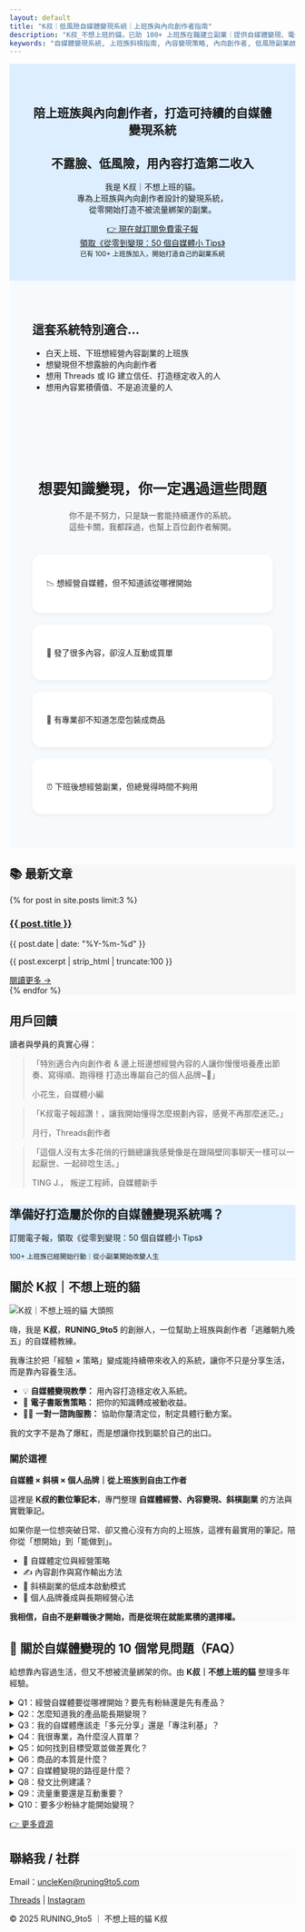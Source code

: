 ```yaml
---
layout: default
title: "K叔｜低風險自媒體變現系統｜上班族與內向創作者指南"
description: "K叔_不想上班的貓，已助 100+ 上班族在職建立副業｜提供自媒體變現、電子書與一對一諮詢服務。"
keywords: "自媒體變現系統, 上班族斜槓指南, 內容變現策略, 內向創作者, 低風險副業啟動, K叔"
---
```


  <!-- Author Schema -->
  <script type="application/ld+json">
  {
    "@context": "https://schema.org",
    "@type": "Person",
    "name": "K叔｜不想上班的貓",
    "description": "自媒體變現教練，協助上班族與內向創作者打造可持續的自媒體收入系統。",
    "url": "https://runing9to5.com",
    "sameAs": [
      "https://www.threads.net/@runing_9to5",
      "https://www.instagram.com/runing_9to5/"
    ],
    "knowsAbout": ["自媒體經營", "內容變現", "電子書製作", "個人品牌打造"]
  }
  </script>

<body>
<!-- SEO 短版 Hero 區 -->
<section class="hero" style="background:#dceeff; padding:40px;text-align:center;">
  <h1>陪上班族與內向創作者，打造可持續的自媒體變現系統</h1>
  <h2>不露臉、低風險，用內容打造第二收入</h2>
  <p>我是 K叔｜不想上班的貓。<br>專為上班族與內向創作者設計的變現系統，<br>從零開始打造不被流量綁架的副業。</p>
   <a href="#subscribe" class="btn-external" style="margin-bottom:30px;">👉 現在就訂閱免費電子報<br>領取《從零到變現：50 個自媒體小 Tips》</a>
  <br>
  <small>已有 100+ 上班族加入，開始打造自己的副業系統</small>
</section>
<!-- 適合誰 -->
<section class="card-section" style="padding:40px; background:#f6fafd;" id="who-for">
  <h2>這套系統特別適合...</h2>
  <ul>
    <li>白天上班、下班想經營內容副業的上班族</li>
    <li>想變現但不想露臉的內向創作者</li>
    <li>想用 Threads 或 IG 建立信任、打造穩定收入的人</li>
    <li>想用內容累積價值、不是追流量的人</li>
  </ul>
</section>

<!-- 痛點區-->
<section id="pain-points" class="card-section" style="padding:60px 40px; background:#f6fafd; text-align:center;">
  <h2 style="font-size:1.8em; margin-bottom:20px;">想要知識變現，你一定遇過這些問題</h2>
  <p style="color:#555; max-width:700px; margin:0 auto 40px;">
    你不是不努力，只是缺一套能持續運作的系統。<br>
    這些卡關，我都踩過，也幫上百位創作者解開。
  </p>

  <div style="display:flex; flex-wrap:wrap; justify-content:center; gap:20px; max-width:800px; margin:0 auto;">
    <div style="flex:1 1 320px; background:#fff; border-radius:16px; padding:25px; box-shadow:0 3px 10px rgba(0,0,0,0.05); text-align:left;">
      <p>📉 想經營自媒體，但不知道該從哪裡開始</p>
    </div>
    <div style="flex:1 1 320px; background:#fff; border-radius:16px; padding:25px; box-shadow:0 3px 10px rgba(0,0,0,0.05); text-align:left;">
      <p>🤯 發了很多內容，卻沒人互動或買單</p>
    </div>
    <div style="flex:1 1 320px; background:#fff; border-radius:16px; padding:25px; box-shadow:0 3px 10px rgba(0,0,0,0.05); text-align:left;">
      <p>💸 有專業卻不知道怎麼包裝成商品</p>
    </div>
    <div style="flex:1 1 320px; background:#fff; border-radius:16px; padding:25px; box-shadow:0 3px 10px rgba(0,0,0,0.05); text-align:left;">
      <p>⏰ 下班後想經營副業，但總覺得時間不夠用</p>
    </div>
  </div>
</section>

<!-- 最新文章區 -->
<section class="card-section" style="background:#f7f7f7;">
  <h2>📚 最新文章</h2>
  {% for post in site.posts limit:3 %}
   <article>
    <div class="card-section-1">
      <h3><a href="{{ post.url }}">{{ post.title }}</a></h3>
      <p class="post-date">{{ post.date | date: "%Y-%m-%d" }}</p>
      <p class="post-excerpt">{{ post.excerpt | strip_html | truncate:100 }}</p>
      <a href="{{ post.url }}" class="read-more">閱讀更多 →</a>
    </div>
  </article>
  {% endfor %}

</section>

<!-- 用戶回饋區 -->
<section class="card-section animate-section" style="background:#FAFAFA;">
  <h2 class="slide-in">用戶回饋</h2>
  <p class="slide-in">讀者與學員的真實心得：</p>

  <div class="testimonial slide-in">
    <blockquote>「特別適合內向創作者 & 邊上班邊想經營內容的人讓你慢慢培養產出節奏、寫得順、跑得穩
打造出專屬自己的個人品牌~💪」
      <p>小花生，自媒體小編</p>
    </blockquote>
  </div>

  <div class="testimonial slide-in">
    <blockquote>「K叔電子報超讚！，讓我開始懂得怎麼規劃內容，感覺不再那麼迷茫。」
      <p>月行，Threads創作者</p>
    </blockquote>
  </div>

  <div class="testimonial slide-in">
    <blockquote>「這個人沒有太多花俏的行銷總讓我感覺像是在跟隔壁同事聊天一樣可以一起厭世、一起碎唸生活。」
      <p> TING J.， 叛逆工程師，自媒體新手</p>
    </blockquote>
  </div>
</section>

<!-- 電子報 -->
<section class="card-section" style="background:#dceeff;" id="subscribe">
<h2>準備好打造屬於你的自媒體變現系統嗎？</h2>
  <p>訂閱電子報，領取《從零到變現：50 個自媒體小 Tips》</p>
  <small>100+ 上班族已經開始行動｜從小副業開始改變人生</small>
  <div class="newsletter-box">
    <script async data-uid="49e70b7c7c" src="https://ken-66.kit.com/49e70b7c7c/index.js"></script>
  </div>
</section>

 <!-- 關於我區 -->
<section class="card-section" style="background:#FAFAFA;">
  <h2>關於 K叔｜不想上班的貓</h2>
  <img src="/assets/images/me.jpeg" alt="K叔｜不想上班的貓 大頭照" class="about-img">

  <p>嗨，我是 <strong>K叔</strong>，<strong>RUNING_9to5</strong> 的創辦人，一位幫助上班族與創作者「逃離朝九晚五」的自媒體教練。</p>
  <p>我專注於把「經驗 × 策略」變成能持續帶來收入的系統，讓你不只是分享生活，而是靠內容養生活。</p>

  <ul>
    <li>💡 <strong>自媒體變現教學：</strong> 用內容打造穩定收入系統。</li>
    <li>📘 <strong>電子書販售策略：</strong> 把你的知識轉成被動收益。</li>
    <li>🧑‍💻 <strong>一對一諮詢服務：</strong> 協助你釐清定位，制定具體行動方案。</li>
  </ul>

  <p>我的文字不是為了爆紅，而是想讓你找到屬於自己的出口。</p>

  <h3>關於這裡</h3>
  <p><strong>自媒體 × 斜槓 × 個人品牌｜從上班族到自由工作者</strong></p>

  <p>這裡是 <strong>K叔的數位筆記本</strong>，專門整理 <strong>自媒體經營、內容變現、斜槓副業</strong> 的方法與實戰筆記。</p>
  <p>如果你是一位想突破日常、卻又擔心沒有方向的上班族，這裡有最實用的筆記，陪你從「想開始」到「能做到」。</p>

  <ul>
    <li>🎯 自媒體定位與經營策略</li>
    <li>✍️ 內容創作與寫作輸出方法</li>
    <li>💼 斜槓副業的低成本啟動模式</li>
    <li>🌱 個人品牌養成與長期經營心法</li>
  </ul>

  <p><strong>我相信，自由不是辭職後才開始，而是從現在就能累積的選擇權。</strong></p>
</section>
<!-- FAQ 區 -->
 <section class="card-section animate-section" id="faq">
  <h2>🌿 關於自媒體變現的 10 個常見問題（FAQ）</h2>
  <p>給想靠內容過生活，但又不想被流量綁架的你。由 <strong>K叔｜不想上班的貓</strong> 整理多年經驗。</p>

  <details>
    <summary>Q1：經營自媒體要從哪裡開始？要先有粉絲還是先有產品？</summary>
    <p><strong>A：</strong> 先別急著衝內容。建議採用「以終為始」——先設計商品，再去創作內容。這樣每一篇發文才會有明確目的，而不是無頭蒼蠅亂飛。</p>
  </details>

  <details>
    <summary>Q2：怎麼知道我的產品能長期變現？</summary>
    <p><strong>A：</strong> 用「興趣 × 擅長 × 有需求」公式檢查：你喜歡、懂一點、有人付錢。三者重疊，就是長期可變現主題。</p>
  </details>

  <details>
    <summary>Q3：我的自媒體應該走「多元分享」還是「專注利基」？</summary>
    <p><strong>A：</strong> 專賣店比便利商店更容易建立信任。內容越聚焦，越能被認定為專家。</p>
  </details>

   <details>
    <summary>Q4：我很專業，為什麼沒人買單？</summary>
    <p><strong>A：</strong> 人們不會為知識付錢，而是為被理解付錢。變現靠「專業 × 真實 × 溫度」。</p>
  </details>

  <details>
    <summary>Q5：如何找到目標受眾並做差異化？</summary>
    <p><strong>A：</strong> 問自己：他們是誰？煩什麼？你怎麼幫他？懂他們，自然建立差異化。</p>
  </details>

   <details>
    <summary>Q6：商品的本質是什麼？</summary>
    <p><strong>A：</strong> 商品就是價值承諾，幫觀眾從 A 點走到 B 點，跨過他們的卡關。</p>
  </details>

   <details>
    <summary>Q7：自媒體變現的路徑是什麼？</summary>
    <p><strong>A：</strong> 三階段漏斗：1️⃣ 吸引目光 2️⃣ 建立信任 3️⃣ 成交轉換。信任深，銷售自然發生。</p>
  </details>

   <details>
    <summary>Q8：發文比例建議？</summary>
    <p><strong>A：</strong> 「3-2-1」配方：3 人設文、2 知識文、1 銷售文，循環輸出最有效。</p>
  </details>

  <details>
    <summary>Q9：流量重要還是互動重要？</summary>
    <p><strong>A：</strong> 流量讓你被看到，互動讓你被記得。互動才是信任的起點。</p>
  </details>

   <details>
    <summary>Q10：要多少粉絲才能開始變現？</summary>
    <p><strong>A：</strong> 不需要很多，一千個願意聽你的人就足夠。重點是信任，而非粉絲數量。</p>
  </details>

  <a href="/resources" class="btn-external">👉 更多資源</a>
</section>

<script type="application/ld+json">
{
  "@context": "https://schema.org",
  "@type": "FAQPage",
  "mainEntity": [
    {
      "@type": "Question",
      "name": "經營自媒體要從哪裡開始？要先有粉絲還是先有產品？",
      "acceptedAnswer": {
        "@type": "Answer",
        "text": "先別急著衝內容。建議採用「以終為始」——先設計商品，再去創作內容。這樣每一篇發文才會有明確目的，而不是無頭蒼蠅亂飛。"
      }
    },
    {
      "@type": "Question",
      "name": "怎麼知道我的產品能長期變現？",
      "acceptedAnswer": {
        "@type": "Answer",
        "text": "用「興趣 × 擅長 × 有需求」公式檢查：你喜歡、懂一點、有人付錢。三者重疊，就是長期可變現主題。"
      }
    },
    {
      "@type": "Question",
      "name": "我的自媒體應該走「多元分享」還是「專注利基」？",
      "acceptedAnswer": {
        "@type": "Answer",
        "text": "專賣店比便利商店更容易建立信任。內容越聚焦，越能被認定為專家。"
      }
    },
    {
      "@type": "Question",
      "name": "我很專業，為什麼沒人買單？",
      "acceptedAnswer": {
        "@type": "Answer",
        "text": "人們不會為知識付錢，而是為被理解付錢。變現靠「專業 × 真實 × 溫度」。"
      }
    },
    {
      "@type": "Question",
      "name": "如何找到目標受眾並做差異化？",
      "acceptedAnswer": {
        "@type": "Answer",
        "text": "問自己：他們是誰？煩什麼？你怎麼幫他？懂他們，自然建立差異化。"
      }
    },
    {
      "@type": "Question",
      "name": "商品的本質是什麼？",
      "acceptedAnswer": {
        "@type": "Answer",
        "text": "商品就是價值承諾，幫觀眾從 A 點走到 B 點，跨過他們的卡關。"
      }
    },
    {
      "@type": "Question",
      "name": "自媒體變現的路徑是什麼？",
      "acceptedAnswer": {
        "@type": "Answer",
        "text": "三階段漏斗：1️⃣ 吸引目光 2️⃣ 建立信任 3️⃣ 成交轉換。信任深，銷售自然發生。"
      }
    },
    {
      "@type": "Question",
      "name": "發文比例建議？",
      "acceptedAnswer": {
        "@type": "Answer",
        "text": "「3-2-1」配方：3 人設文、2 知識文、1 銷售文，循環輸出最有效。"
      }
    },
    {
      "@type": "Question",
      "name": "流量重要還是互動重要？",
      "acceptedAnswer": {
        "@type": "Answer",
        "text": "流量讓你被看到，互動讓你被記得。互動才是信任的起點。"
      }
    },
    {
      "@type": "Question",
      "name": "要多少粉絲才能開始變現？",
      "acceptedAnswer": {
        "@type": "Answer",
        "text": "不需要很多，一千個願意聽你的人就足夠。重點是信任，而非粉絲數量。"
      }
    }
  ]
}
</script>

<!-- 聯絡我 -->
<section class="card-section" style="background:#FAFAFA;">
  <h2>聯絡我 / 社群</h2>
  <p>Email：<a href="mailto:uncleKen@runing9to5.com">uncleKen@runing9to5.com</a></p>
  <p>
    <a href="https://www.threads.net/@runing_9to5" target="_blank">Threads</a> | 
    <a href="https://www.instagram.com/runing_9to5/" target="_blank">Instagram</a>
  </p>
</section>
 <footer>
    <p>© 2025 RUNING_9to5 ｜ 不想上班的貓 K叔</p>
  </footer>

<!-- JS 放在這裡 -->
<script>
document.addEventListener("DOMContentLoaded", function() {
  const sections = document.querySelectorAll(".animate-section");

  sections.forEach(section => {
    const cards = section.querySelectorAll(".slide-in");
    cards.forEach((card, i) => {
      card.classList.add(i % 2 === 0 ? "left" : "right");
    });
  });

  const observer = new IntersectionObserver(entries => {
    entries.forEach(entry => {
      if (entry.isIntersecting) {
        const cards = entry.target.querySelectorAll(".slide-in");
        cards.forEach((card, index) => {
          setTimeout(() => card.classList.add("show"), index * 180);
        });
        observer.unobserve(entry.target);
      }
    });
  }, { threshold: 0.15 });

  sections.forEach(section => observer.observe(section));
});
</script>

